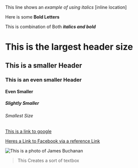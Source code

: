 This line shows an _example of using italics_ [inline location]

Here is some **Bold Letters**

This is combination of Both **_italics and bold_**


# This is the largest header size

## This is a smaller Header

### This is an even smaller Header

#### Even Smaller

##### Slightly Smaller

###### Smallest Size

[This is a link to google](www.google.com)


[Heres a Link to Facebook via a reference Link][social media link]


[social media link]: www.facebook.com

![This is a photo of James Buchanan](https://www.whitehouse.gov/wp-content/uploads/2021/01/15_james_buchanan.jpg)


> This Creates a sort of textbox



